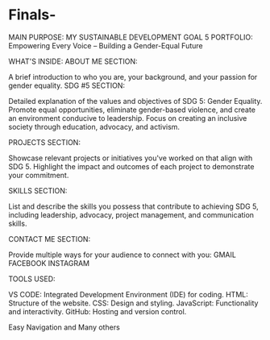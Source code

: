 # Finals-
MAIN PURPOSE: MY SUSTAINABLE DEVELOPMENT GOAL 5 PORTFOLIO: Empowering Every Voice – Building a Gender-Equal Future

WHAT'S INSIDE:
ABOUT ME SECTION:

A brief introduction to who you are, your background, and your passion for gender equality.
SDG #5 SECTION:

Detailed explanation of the values and objectives of SDG 5: Gender Equality.
Promote equal opportunities, eliminate gender-based violence, and create an environment conducive to leadership.
Focus on creating an inclusive society through education, advocacy, and activism.

PROJECTS SECTION:

Showcase relevant projects or initiatives you've worked on that align with SDG 5.
Highlight the impact and outcomes of each project to demonstrate your commitment.

SKILLS SECTION:

List and describe the skills you possess that contribute to achieving SDG 5, including leadership, advocacy, project management, and communication skills.

CONTACT ME SECTION:

Provide multiple ways for your audience to connect with you:
GMAIL
FACEBOOK
INSTAGRAM

TOOLS USED:

VS CODE: Integrated Development Environment (IDE) for coding.
HTML: Structure of the website.
CSS: Design and styling.
JavaScript: Functionality and interactivity.
GitHub: Hosting and version control.


Easy Navigation and Many others
